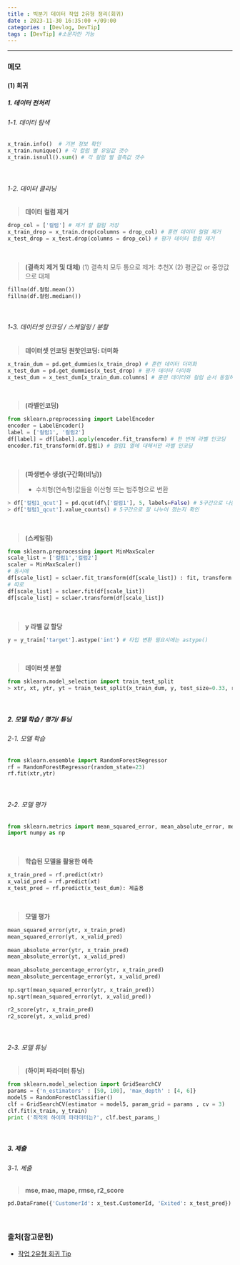 ```yaml
---
title : 빅분기 데이터 작업 2유형 정리(회귀)
date : 2023-11-30 16:35:00 +/09:00
categories : [Devlog, DevTip]
tags : [DevTip] #소문자만 가능
---
```




----

### 메모

#### (1) 회귀

##### 1. 데이터 전처리

###### 1-1. 데이터 탐색
```python
x_train.info()  # 기본 정보 확인
x_train.nunique() # 각 컬럼 별 유일값 갯수
x_train.isnull().sum() # 각 컬럼 별 결측값 갯수
```


&nbsp;
###### 1-2. 데이터 클리닝
> **데이터 컬럼 제거**
```python
drop_col = ['컬럼'] # 제거 할 컬럼 저장
x_train_drop = x_train.drop(columns = drop_col) # 훈련 데이터 컬럼 제거
x_test_drop = x_test.drop(columns = drop_col) # 평가 데이터 컬럼 제거
```

&nbsp;
> **(결측치 제거 및 대체)**
> (1) 결측치 모두 통으로 제거: 추천X
> (2) 평균값 or 중앙값으로 대체
```python
fillna(df.컬럼.mean())
fillna(df.컬럼.median())
```


&nbsp;
###### 1-3. 데이터셋 인코딩 / 스케일링 / 분할
> **데이터셋 인코딩**
> **원핫인코딩: 더미화**
```python
x_train_dum = pd.get_dummies(x_train_drop) # 훈련 데이터 더미화
x_test_dum = pd.get_dummies(x_test_drop) # 평가 데이터 더미화
x_test_dum = x_test_dum[x_train_dum.columns] # 훈련 데이터와 컬럼 순서 동일하게
```

&nbsp;
> **(라벨인코딩)**
```python
from sklearn.preprocessing import LabelEncoder
encoder = LabelEncoder()
label = ['컬럼1', '컬럼2']
df[label] = df[label].apply(encoder.fit_transform) # 한 번에 라벨 인코딩
encoder.fit_transform(df.컬럼1) # 컬럼1 열에 대해서만 라벨 인코딩
```

&nbsp;
> **(파생변수 생성(구간화(비닝))**
> - 수치형(연속형)값들을 이산형 또는 범주형으로 변환
```python
> df['컬럼1_qcut'] = pd.qcut(df\['컬럼1'], 5, labels=False) # 5구간으로 나눔
> df['컬럼1_qcut'].value_counts() # 5구간으로 잘 나누어 졌는지 확인
```

&nbsp;
> **(스케일링)**
```python
from sklearn.preprocessing import MinMaxScaler
scale_list = ['컬럼1','컬럼2']
scaler = MinMaxScaler()
# 동시에
df[scale_list] = sclaer.fit_transform(df[scale_list]) : fit, transform 동시에
# 따로
df[scale_list] = sclaer.fit(df[scale_list]) 
df[scale_list] = sclaer.transform(df[scale_list])
```

&nbsp; 
> **y 라벨 값 할당**
```python
y = y_train['target'].astype('int') # 타입 변환 필요시에는 astype()
```

&nbsp;
> **데이터셋 분할**
```python
from sklearn.model_selection import train_test_split
> xtr, xt, ytr, yt = train_test_split(x_train_dum, y, test_size=0.33, random_state = 42)
```

&nbsp;
##### 2. 모델 학습 / 평가/ 튜닝

###### 2-1. 모델 학습 
```python
from sklearn.ensemble import RandomForestRegressor
rf = RandomForestRegressor(random_state=23)
rf.fit(xtr,ytr)
```

&nbsp;
###### 2-2. 모델 평가
```python
from sklearn.metrics import mean_squared_error, mean_absolute_error, mean_absolute_percentage_error, r2_score
import numpy as np
```

&nbsp;
> **학습된 모델을 활용한 예측**

```python
x_train_pred = rf.predict(xtr)
x_valid_pred = rf.predict(xt)
x_test_pred = rf.predict(x_test_dum): 제출용
```

&nbsp;
> **모델 평가**

```python
mean_squared_error(ytr, x_train_pred)
mean_squared_error(yt, x_valid_pred)
 
mean_absolute_error(ytr, x_train_pred)
mean_absolute_error(yt, x_valid_pred)
 
mean_absolute_percentage_error(ytr, x_train_pred)
mean_absolute_percentage_error(yt, x_valid_pred)
 
np.sqrt(mean_squared_error(ytr, x_train_pred))
np.sqrt(mean_squared_error(yt, x_valid_pred))
 
r2_score(ytr, x_train_pred)
r2_score(yt, x_valid_pred)
```


&nbsp;
###### 2-3. 모델 튜닝
> **(하이퍼 파라미터 튜닝)**
```python
from sklearn.model_selection import GridSearchCV
params = {'n_estimators' : [50, 100], 'max_depth' : [4, 6]} 
model5 = RandomForestClassifier()
clf = GridSearchCV(estimator = model5, param_grid = params , cv = 3)
clf.fit(x_train, y_train)
print ('최적의 하이퍼 파라미터는?', clf.best_params_)
```


&nbsp;
##### 3. 제출

###### 3-1. 제출
>  **mse, mae, mape, rmse, r2_score**
```python
pd.DataFrame({'CustomerId': x_test.CustomerId, 'Exited': x_test_pred}).to_csv('result.csv', index=False)
```

&nbsp;



### 출처(참고문헌)
* [작업 2유형 회귀 Tip](https://aitzone.tistory.com/30)


